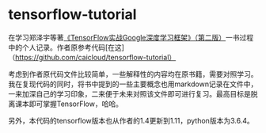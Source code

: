 # tensorflow-tutorial

在学习郑泽宇等著[《TensorFlow实战Google深度学习框架》（第二版）](https://item.jd.com/12287533.html)一书过程中的个人记录。作者原参考代码[在这]（https://github.com/caicloud/tensorflow-tutorial）

考虑到作者原代码文件比较简单，一些解释性的内容均在原书籍，需要对照学习。我在复现代码的同时，将书中提到的一些主要概念也用markdown记录在文件中，一来加深自己的学习印象，二来便于未来对照该文件即可进行复习。最高目标是脱离课本即可掌握TensorFlow，哈哈。

另外，本代码的tensorflow版本也从作者的1.4更新到1.11，python版本为3.6.4。
